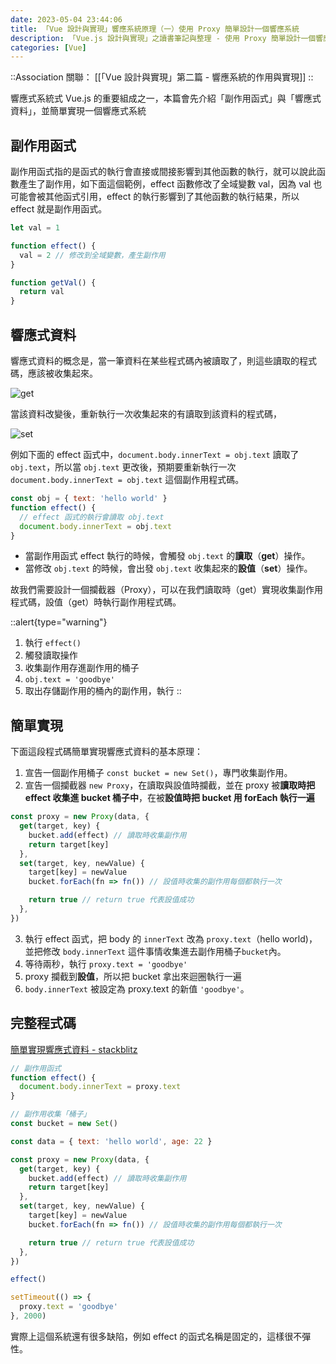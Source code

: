 ```yaml
---
date: 2023-05-04 23:44:06
title: 「Vue 設計與實現」響應系統原理（一）使用 Proxy 簡單設計一個響應系統
description: 「Vue.js 設計與實現」之讀書筆記與整理 - 使用 Proxy 簡單設計一個響應系統
categories: [Vue]
---
```


::Association
關聯： [[「Vue 設計與實現」第二篇 - 響應系統的作用與實現]]
::

響應式系統式 Vue.js 的重要組成之一，本篇會先介紹「副作用函式」與「響應式資料」，並簡單實現一個響應式系統

## 副作用函式

副作用函式指的是函式的執行會直接或間接影響到其他函數的執行，就可以說此函數產生了副作用，如下面這個範例，effect 函數修改了全域變數 val，因為 val 也可能會被其他函式引用，effect 的執行影響到了其他函數的執行結果，所以 effect 就是副作用函式。

```javascript [effect.js]
let val = 1

function effect() {
  val = 2 // 修改到全域變數，產生副作用
}

function getVal() {
  return val
}
```

## 響應式資料

響應式資料的概念是，當一筆資料在某些程式碼內被讀取了，則這些讀取的程式碼，應該被收集起來。

![get](https://i.imgur.com/YIa8AGO.png)

當該資料改變後，重新執行一次收集起來的有讀取到該資料的程式碼，

![set](https://i.imgur.com/pyMgyqu.png)

例如下面的 effect 函式中，`document.body.innerText = obj.text` 讀取了 `obj.text`，所以當 `obj.text` 更改後，預期要重新執行一次 `document.body.innerText = obj.text` 這個副作用程式碼。

```javascript [effect.js]
const obj = { text: 'hello world' }
function effect() {
  // effect 函式的執行會讀取 obj.text
  document.body.innerText = obj.text
}
```

- 當副作用函式 effect 執行的時候，會觸發 `obj.text` 的**讀取**（**get**）操作。
- 當修改 `obj.text` 的時候，會出發 `obj.text` 收集起來的**設值**（**set**）操作。

故我們需要設計一個攔截器（Proxy），可以在我們讀取時（get）實現收集副作用程式碼，設值（get）時執行副作用程式碼。

::alert{type="warning"}

1. 執行 `effect()`
2. 觸發讀取操作
3. 收集副作用存進副作用的桶子
4. `obj.text = 'goodbye'`
5. 取出存儲副作用的桶內的副作用，執行
::

## 簡單實現

下面這段程式碼簡單實現響應式資料的基本原理：

1. 宣告一個副作用桶子 `const bucket = new Set()`，專門收集副作用。
2. 宣告一個攔截器 `new Proxy`，在讀取與設值時攔截，並在 proxy 被**讀取時把 effect 收集進 bucket 桶子中**，在被**設值時把 bucket 用 forEach 執行一遍**

```javascript [effect.js]
const proxy = new Proxy(data, {
  get(target, key) {
    bucket.add(effect) // 讀取時收集副作用
    return target[key]
  },
  set(target, key, newValue) {
    target[key] = newValue
    bucket.forEach(fn => fn()) // 設值時收集的副作用每個都執行一次

    return true // return true 代表設值成功
  },
})
```

3. 執行 effect 函式，把 body 的 `innerText` 改為 `proxy.text`（hello world)，並把修改 `body.innerText` 這件事情收集進去副作用桶子`bucket`內。
4. 等待兩秒，執行 `proxy.text = 'goodbye'`
5. proxy 攔截到**設值**，所以把 bucket 拿出來迴圈執行一遍
6. `body.innerText` 被設定為 proxy.text 的新值 `'goodbye'`。

## 完整程式碼

[簡單實現響應式資料 - stackblitz](https://stackblitz.com/edit/js-wd154u?file=index.js)

```javascript
// 副作用函式
function effect() {
  document.body.innerText = proxy.text
}

// 副作用收集「桶子」
const bucket = new Set()

const data = { text: 'hello world', age: 22 }

const proxy = new Proxy(data, {
  get(target, key) {
    bucket.add(effect) // 讀取時收集副作用
    return target[key]
  },
  set(target, key, newValue) {
    target[key] = newValue
    bucket.forEach(fn => fn()) // 設值時收集的副作用每個都執行一次

    return true // return true 代表設值成功
  },
})

effect()

setTimeout(() => {
  proxy.text = 'goodbye'
}, 2000)
```

實際上這個系統還有很多缺陷，例如 effect 的函式名稱是固定的，這樣很不彈性。
